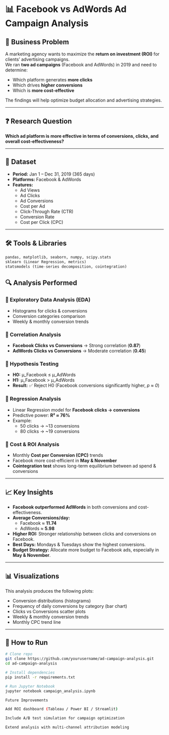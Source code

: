 # 📊 Facebook vs AdWords Ad Campaign Analysis

## 📝 Business Problem
A marketing agency wants to maximize the **return on investment (ROI)** for clients’ advertising campaigns.  
We ran **two ad campaigns** (Facebook and AdWords) in 2019 and need to determine:

- Which platform generates **more clicks**  
- Which drives **higher conversions**  
- Which is **more cost-effective**  

The findings will help optimize budget allocation and advertising strategies.

---

## ❓ Research Question
**Which ad platform is more effective in terms of conversions, clicks, and overall cost-effectiveness?**

---

## 📂 Dataset
- **Period:** Jan 1 – Dec 31, 2019 (365 days)  
- **Platforms:** Facebook & AdWords  
- **Features:**  
  - Ad Views  
  - Ad Clicks  
  - Ad Conversions  
  - Cost per Ad  
  - Click-Through Rate (CTR)  
  - Conversion Rate  
  - Cost per Click (CPC)  

---

## 🛠️ Tools & Libraries
```python
pandas, matplotlib, seaborn, numpy, scipy.stats
sklearn (Linear Regression, metrics)
statsmodels (time-series decomposition, cointegration)

```
## 🔍 Analysis Performed

### 📌 Exploratory Data Analysis (EDA)
- Histograms for clicks & conversions  
- Conversion categories comparison  
- Weekly & monthly conversion trends  

### 📌 Correlation Analysis
- **Facebook Clicks vs Conversions** → Strong correlation (**0.87**)  
- **AdWords Clicks vs Conversions** → Moderate correlation (**0.45**)  

### 📌 Hypothesis Testing
- **H0:** µ_Facebook ≤ µ_AdWords  
- **H1:** µ_Facebook > µ_AdWords  
- **Result:** ✅ Reject H0 (Facebook conversions significantly higher, *p ≈ 0*)  

### 📌 Regression Analysis
- Linear Regression model for **Facebook clicks → conversions**  
- Predictive power: **R² ≈ 76%**  
- Example:  
  - 50 clicks → ~13 conversions  
  - 80 clicks → ~19 conversions  

### 📌 Cost & ROI Analysis
- Monthly **Cost per Conversion (CPC)** trends  
- Facebook more cost-efficient in **May & November**  
- **Cointegration test** shows long-term equilibrium between ad spend & conversions  

---

## 📈 Key Insights
- **Facebook outperformed AdWords** in both conversions and cost-effectiveness.  
- **Average Conversions/day:**  
  - Facebook ≈ **11.74**  
  - AdWords ≈ **5.98**  
- **Higher ROI:** Stronger relationship between clicks and conversions on Facebook.  
- **Best Days:** Mondays & Tuesdays show the highest conversions.  
- **Budget Strategy:** Allocate more budget to Facebook ads, especially in **May & November**.  

---

## 📊 Visualizations
This analysis produces the following plots:  
- Conversion distributions (histograms)  
- Frequency of daily conversions by category (bar chart)  
- Clicks vs Conversions scatter plots  
- Weekly & monthly conversion trends  
- Monthly CPC trend line  

---

## 🚀 How to Run

```bash
# Clone repo
git clone https://github.com/yourusername/ad-campaign-analysis.git
cd ad-campaign-analysis

# Install dependencies
pip install -r requirements.txt

# Run Jupyter Notebook
jupyter notebook campaign_analysis.ipynb

Future Improvements

Add ROI dashboard (Tableau / Power BI / Streamlit)

Include A/B test simulation for campaign optimization

Extend analysis with multi-channel attribution modeling
```
